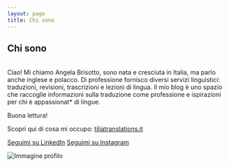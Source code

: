 ```yaml
---
layout: page
title: Chi sono
---
```

## Chi sono

<br>
Ciao! Mi chiamo Angela Brisotto, sono nata e cresciuta in Italia, ma parlo anche inglese e polacco. Di professione fornisco diversi servizi linguistici: traduzioni, revisioni, trascrizioni e lezioni di lingua. Il mio blog è uno spazio che raccoglie informazioni sulla traduzione come professione e ispirazioni per chi è appassionat* di lingue. 

Buona lettura!

Scopri qui di cosa mi occupo: <a href="https://www.tiliatranslations.it/">tiliatranslations.it</a>

<a href="https://www.linkedin.com/in/angela-brisotto/">Seguimi su LinkedIn</a>
<a href="https://www.instagram.com/tiliatranslationsangela/">Seguimi su Instagram</a>

![Immagine profilo](https://user-images.githubusercontent.com/87431141/151979554-fae8560e-dbaa-4439-a4f8-ca20d3a849be.png)
